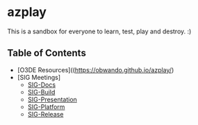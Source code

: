 # azplay

This is a sandbox for everyone to learn, test, play and destroy. :)

## Table of Contents

<!-- TOC -->
- [O3DE Resources]((https://obwando.github.io/azplay/)
- [SIG Meetings]
  - [SIG-Docs](https://obwando.github.io/azplay/sigs/sig-docs/)
  - [SIG-Build](https://obwando.github.io/azplay/sigs/sig-build/)
  - [SIG-Presentation](https://obwando.github.io/azplay/sigs/sig-presentation/)
  - [SIG-Platform](https://obwando.github.io/azplay/sigs/sig-platform/)
  - [SIG-Release](https://obwando.github.io/azplay/sigs/sig-release/)
 
<!-- /TOC -->

